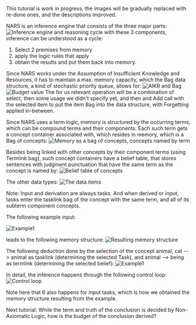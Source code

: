 This tutorial is work in progress, the images will be gradually replaced with re-done ones, and the descriptions improved.

NARS is an inference engine that consists of the three major parts:
![Inference engine and reasoning cycle](https://user-images.githubusercontent.com/8284677/45256877-7d022d00-b36a-11e8-8ff3-b13db705cad6.png)
with these 3 components, inference can be understood as a cycle:
1. Select 2 premises from memory
2. apply the logic rules that apply
3. obtain the results and put them back into memory.

Since NARS works under the Assumption of Insufficient Knowledge and Resources, it has to maintain a max. memory capacity, which the Bag data structure, a kind of stochastic priority queue, allows for: 
![AIKR and Bag](https://user-images.githubusercontent.com/8284677/45257215-7eceef00-b370-11e8-8a8a-51990dafa8cf.png)
![Budget value](https://user-images.githubusercontent.com/8284677/45256919-4d075980-b36b-11e8-98c4-c028e87f1784.png)
The for us relevant operation will be a combination of select, then some usage we didn't specify yet, and then and Add call with the selected item to put the item Bag into the data structure, with Forgetting applied in-between.

Since NARS uses a term logic, memory is structured by the occurring terms, which can be compound terms and their components. Each such term gets a concept container associated with, which resides in memory, which is a Bag of concepts:
![Memory as a bag of concepts, concepts named by term](https://user-images.githubusercontent.com/8284677/45256897-db2f1000-b36a-11e8-8daf-79b530809ad4.png)

Besides being linked with other concepts by their component terms (using Termlink bag), such concept containers have a belief table, that stores sentences with judgment punctuation that have the same term as the concept is named by:
![Belief table of concepts](https://user-images.githubusercontent.com/8284677/45256980-4a593400-b36c-11e8-8243-75d8c65bc1c5.png)

The other data types:
![The data items](https://user-images.githubusercontent.com/8284677/45256951-049c6b80-b36c-11e8-8bfc-78baec482068.png)

Note: Input and derivation are always tasks. And when derived or input, tasks enter the tasklink bag of the concept with the same term, and all of its subterm component concepts.

The following example input:

![Example1](https://user-images.githubusercontent.com/8284677/45257254-2d732f80-b371-11e8-934d-f6f5a046dfcd.png)

leads to the following memory structure:
![Resulting memory structure](https://user-images.githubusercontent.com/8284677/45257017-dec39680-b36c-11e8-8d26-f84965c6f9e0.png)

The following deduction done by the selection of the concept animal, cat --> animal as tasklink (determining the selected Task), and animal --> being as termlink (determining the selected belief):
![Example1](https://user-images.githubusercontent.com/8284677/45256939-c901a180-b36b-11e8-985b-a5a3cc32ba84.png)

In detail, the inference happens through the following control loop:
![Control loop](https://user-images.githubusercontent.com/8284677/45257040-4aa5ff00-b36d-11e8-8e2f-efe6d66a5a9f.png)

Note here that 6 also happens for input tasks, which is how we obtained the memory structure resulting from the example.

Next tutorial: While the term and truth of the conclusion is decided by Non-Axiomatic Logic, how is the budget of the conclusion derived?
